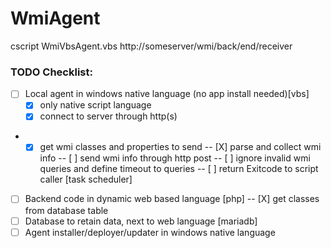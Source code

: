 # WmiAgent

cscript WmiVbsAgent.vbs http://someserver/wmi/back/end/receiver

### TODO Checklist:
 - [ ] Local agent in windows native language (no app install needed)[vbs]
   - [X] only native script language
   - [X] connect to server through http(s)
  - - [X] get wmi classes and properties to send
  -- [X] parse and collect wmi info
  -- [ ] send wmi info through http post
  -- [ ] ignore invalid wmi queries and define timeout to queries
  -- [ ] return Exitcode to script caller [task scheduler]
 - [ ] Backend code in dynamic web based language [php]
  -- [X] get classes from database table
 - [ ] Database to retain data, next to web language [mariadb]
 - [ ] Agent installer/deployer/updater in windows native language
